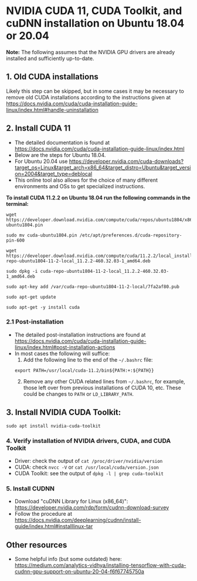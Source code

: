 # NVIDIA CUDA 11, CUDA Toolkit, and cuDNN installation on Ubuntu 18.04 or 20.04

**Note:** The following assumes that the NVIDIA GPU drivers are already installed and sufficiently up-to-date.

## 1. Old CUDA installations

Likely this step can be skipped, but in some cases it may be necessary to remove old CUDA installations according to the instructions given at <https://docs.nvidia.com/cuda/cuda-installation-guide-linux/index.html#handle-uninstallation>

## 2. Install CUDA 11

- The detailed documentation is found at <https://docs.nvidia.com/cuda/cuda-installation-guide-linux/index.html>
- Below are the steps for Ubuntu 18.04.
- For Ubuntu 20.04 use <https://developer.nvidia.com/cuda-downloads?target_os=Linux&target_arch=x86_64&target_distro=Ubuntu&target_version=2004&target_type=deblocal>
- This online tool also allows for the choice of many different environments and OSs to get specialized instructions.

**To install CUDA 11.2.2 on Ubuntu 18.04 run the following commands in the terminal:**

```
wget https://developer.download.nvidia.com/compute/cuda/repos/ubuntu1804/x86_64/cuda-ubuntu1804.pin

sudo mv cuda-ubuntu1804.pin /etc/apt/preferences.d/cuda-repository-pin-600

wget https://developer.download.nvidia.com/compute/cuda/11.2.2/local_installers/cuda-repo-ubuntu1804-11-2-local_11.2.2-460.32.03-1_amd64.deb

sudo dpkg -i cuda-repo-ubuntu1804-11-2-local_11.2.2-460.32.03-1_amd64.deb

sudo apt-key add /var/cuda-repo-ubuntu1804-11-2-local/7fa2af80.pub

sudo apt-get update

sudo apt-get -y install cuda
```

### 2.1 Post-installation

- The detailed post-installation instructions are found at <https://docs.nvidia.com/cuda/cuda-installation-guide-linux/index.html#post-installation-actions>
- In most cases the following will suffice:
    1. Add the following line to the end of the `~/.bashrc` file:
    ```
    export PATH=/usr/local/cuda-11.2/bin${PATH:+:${PATH}}
    ```
    2. Remove any other CUDA related lines from `~/.bashrc`, for example, those left over from previous installations of CUDA 10, etc. These could be changes to `PATH` or `LD_LIBRARY_PATH`.

## 3. Install NVIDIA CUDA Toolkit:

```
sudo apt install nvidia-cuda-toolkit
```

### 4. Verify installation of NVIDIA drivers, CUDA, and CUDA Toolkit

- Driver: check the output of `cat /proc/driver/nvidia/version`
- CUDA: check `nvcc -V` or `cat /usr/local/cuda/version.json`
- CUDA Toolkit: see the output of `dpkg -l | grep cuda-toolkit`

### 5. Install CUDNN

- Download "cuDNN Library for Linux (x86_64)": <https://developer.nvidia.com/rdp/form/cudnn-download-survey>
- Follow the procedure at <https://docs.nvidia.com/deeplearning/cudnn/install-guide/index.html#installlinux-tar>

## Other resources

- Some helpful info (but some outdated) here: <https://medium.com/analytics-vidhya/installing-tensorflow-with-cuda-cudnn-gpu-support-on-ubuntu-20-04-f6f67745750a>

